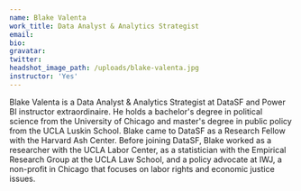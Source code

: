 ```yaml
---
name: Blake Valenta
work_title: Data Analyst & Analytics Strategist
email:
bio:
gravatar:
twitter:
headshot_image_path: /uploads/blake-valenta.jpg
instructor: 'Yes'
---
```


Blake Valenta is a Data Analyst & Analytics Strategist at DataSF and Power BI instructor extraordinaire. He holds a bachelor's degree in political science from the University of Chicago and master's degree in public policy from the UCLA Luskin School. Blake came to DataSF as a Research Fellow with the Harvard Ash Center. Before joining DataSF, Blake worked as a researcher with the UCLA Labor Center, as a statistician with the Empirical Research Group at the UCLA Law School, and a policy advocate at IWJ, a non-profit in Chicago that focuses on labor rights and economic justice issues.